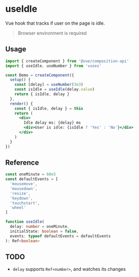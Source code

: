 # useIdle

Vue hook that tracks if user on the page is idle.

> Browser environment is required

## Usage

```jsx
import { createComponent } from '@vue/composition-api'
import { useIdle, useNumber } from 'vuses'

const Demo = createComponent({
  setup() {
    const [delay] = useNumber(3e3)
    const isIdle = useIdle(delay.value)
    return { isIdle, delay }
  },
  render() {
    const { isIdle, delay } = this
    return (
      <div>
        Idle delay ms: {delay} ms
        <div>User is idle: {isIdle ? 'Yes' : 'No'}</div>
      </div>
    )
  }
})
```

## Reference

```typescript {5-7}
const oneMinute = 60e3
const defaultEvents = [
  'mousemove',
  'mousedown',
  'resize',
  'keydown',
  'touchstart',
  'wheel'
]

function useIdle(
  delay: number = oneMinute,
  initialState: boolean = false,
  events: typeof defaultEvents = defaultEvents
): Ref<boolean>
```

## TODO

- `delay` supports `Ref<number>`, and watches its changes
